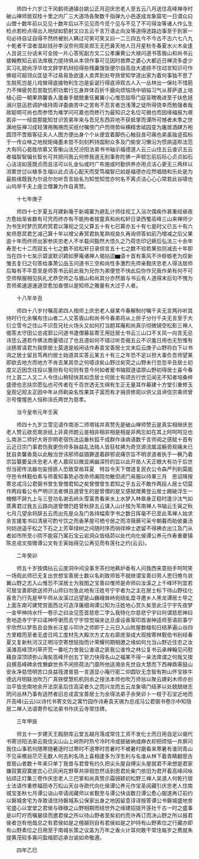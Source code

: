 <!-- { "loadSidebar": true } -->
　　师四十六岁江干风鹤师通镇台姚公正月迎庆忠老人至五云八月送住高峰禅寺时破山禅师居双桂十里之内厂三大道场各聚数千指弹九小邑遂成龙象窟宅一日谓众曰山僧十数年前以见见十数年后以不见见而今觅个见与不见了不可得汝等诸人作么生检点若检点得出入地狱如箭射又曰五云千言万语止向汝等道得途路边事至于到家一句必待自证自得不然终被别人瞒过可笑可笑又曰一二三四五今不今古不古六七八九十乾者干湿者湿赵钱孙李没奈何周吴郑王无巴鼻天地人日月星秋冬春夏水火木金逢人且说三分话未可全抛一片心答宪副方文二公孝廉黄公大禄问道书答眉山和尚书云接翰教知云岩法席极力提持俱从本领作事可见因时救弊之婆心大都近日禅流多虚少实习礼貌尚浮华攻文辞学机辩拾得些残羹馊饭便尔自高自大遏捺不住动言知识可作佛祖可超领众匡徒不过易易急欲逢人卖弄到处夸扬曾知学道出家为着何事独不思了生脱死岂是儿戏做得底接物利生岂是妄诞行得底谛观古人入一丛林出一保社不惜筋力不惮疲劳忍苦耽饥积功累行忘身弃体百折千磨向烦恼场中销镕习气从菩萨道上培植心田一朝果熟馨香入廛垂手兢兢重任翼翼小心惟恐屈辱门庭盲瞎晚进至于扶危拯溺兴慈运悲调护维持周详委曲苦中之苦有不忍言者岂浅薄之徒所得侥幸而勉强者哉故聪明可尚也而参悟为难学问可嘉也而修行为最知识之名位可据也而因缘福报为艰若非一一经尝那能知甘识苦弟年来与吾兄东西异地不获抵掌而谭所可憾者末季之世满地狂禅习成轻薄用贿赂而买纸付嘱傍门户而倚势纵横精舍祗园变为屠居酒肆方袍圆顶不啻贩客征夫人人图方便出身个个从便宜着脚伤心触目良可痛也弟虽独竖孤标于一传众咻之地规矩绳墨未尝不刻刻矜持国耐众多及门偷安习懒沿为惯病遥聆法范大有同心曷胜欣慕又答衡山法兄汾阳法弟书书轴示福德道人云三山住五云谁识五云者福智智偏长智长可共把问我云何修我道无别事弥陀佛一声顿忘前后际心贞贞如石心洁洁如莲既贞而且洁可以礼金仙或时广布施或时勤供养亦用贞洁心更无三两样以消累世愆以植多生福以此贞洁心配天而受笃福智已如是福德亦应然唱随和乐处是为最胜缘既我为尔说尔勿听吾言始名为知觉知觉亦何名不离贞洁心心心常若此谷啸也山呜举千夫上座立僧兼为作自真赞。

　　十七年庚子

　　师四十七岁夏五月建新庵于新城寨为避乱计师往视工入浴次偶疾作甚重经昼夜方愈始渐省数有可凭而终亦有不能拘者按童真和尚松轩日录西蜀高峰三山来禅师少为书生时梦历冥府冥君以簿视之见父算五十有七已算亦五十有七是时父已五十有六矣师恳冥君乞减己算十年以增父寿冥君执笔熟视良久再询师答如前乃增减之后父果逾十年而终师出家参庆忠老人不半载间豁然大悟久之乃荷忠印记厥后弘法三十余年寿至七十二而寂五十七之数不验松轩日录但言五十七之数不验若果验则减去十年即当在四十七矣示碧波默识颖如萝庵诸禅人偈拈逗▆语十首有乘风不许蜉蝣老为叹新雏去复归之句答给事萧公品玉问道书三空和尚性多激烈先师亲觐庆忠老人得法居师后每有不平意至是师答书云前此我为兄你为弟便觉不快此后你作兄我作弟有何不可空师惭服相见执礼尤恭空师之与眉山和尚其分亦然眉与书云有人道得末后句不愧为吾师弟速道速道空愈加奋恨以是知师之雅量有大过于人者。

　　十八年辛丑

　　师四十八岁付嘱高弟四人按师上庆忠老人昼某今春解制付嘱千夫无言两孙听其待时行化余嘱有住山者二人又答眉山和尚书今春弟将从上担子分付千夫无言至于大衍立雪令之住山不识吾兄社火场头又如何打当题耳庵和尚真示彻微镜空松影三禅人偈答太守田公总戎郭公问道书遣僧募盐寄王用廷居士书云三山口不关风一向言无忌讳恁么道若作佛法商量错过了也且道如何不错过听吾偈五云不识羞日用也无愁惟有淡肠胃请君为我瘳居士莫道是般闲话作寿袁宝善居士文末后云庚子山野将白下以书询之居士留且笃再约居士始道其实答云某五十有三之年恐不足以担大事负吾师望某即欲去地方而地方不肯去某其奈之何噫谅矣山野过矣究之山野未行忽忽辛丑居士初度又近因念往投以箑则有句句则有意今何如者爰书轴叙道谊原山野初得居士喜今春付上首二人又二人令住山稍轻快其如念居士何居士有颂古行世见闻无不知者培桑梓盛德也志扶宗愿弘也可传者在千百世透无生绵有生正无量耳作募建十方堂引重修玉皇观记观主正因中年从师剃染名性果其子富而有才捐资修观以供父且谛信宗乘师曾示号惺惺邑人恒称涂氏两世为慈孝。

　　当今皇帝元年壬寅

　　师四十九岁立雪见请作南浙二师塔铭并真赞先是破山禅师赞云是真实相继庆忠老人赞云欲觅南浙纸上非真师题云是相非相非相是相是非两忘如在其上阿呵呵见也么南浙二师好大哥宗明老宿伤法运垂秋狐干成群作诛病语数千言师阅之感赋十首有云近日宗门事君伤我更伤师多脉益乱法贱人皆狂杖拂为奇货源流属滥觞旁观痛未已犹自卖馨香竟以此触当世讳邪师益猖獗遂着辟邪说痛宗旨不明求道者执于一橛乃着宗旨纂要呈庆忠老人老人嘉叹曰微显阐幽深符的旨以此开凿人天正眼大有功于后世但当密传法器勿妄授匪人恐致穿凿耳夏　特旨令天下僧道复民衣公令森严列刹莫能守邑令林觐伯素与师善知事势必改命师阖院勿散但闭门易服以待果三月　恩诏降按寄总戎冯公君弼书曾生曾僧君知之矣曾僧曾生君知之乎五云不敢作两段人居士切莫作两段看公令严明识法者惧且道曾生的是曾僧的是又感赋赠黄登云居士踢破浮生一槐棚不辞九上与三登功名谢去岭头雪富贵看来水上水梦入林皋身正稳时逢沙汰气如蒸黄君过我五云路向道曾僧仍姓曾秋辞五云谋入山计按为苇南禅人书轴云壬寅之秋七月几望余将辞五云而出先是众及门各持幅索字书之数日挥毫不已至此苇禅人始求余言援笔书曰清泉可酌兮饮之而香茅屋可栖兮居之而凉薇蕨可采兮朝暮而助彼羹汤何妨逍遥乎松之下石之上芳草绿树之间随时序而徜徉绅士遮留不得拂衣出江及门从者如市所至小院不能容乃寓石宝云岩洞众皆结茆以处代向化侯谭公养元作寿重夔镇陈总戎文按赠谭公文有壬寅始得见公再见而有莲社之约(云云)。

　　二年癸卯

　　师五十岁按偶拈云云崖洞中间没事烹茶扫地爇炉香有人问我西来意拍手呵呵笑一场观此师已无复出世想宝善居士数以名刹致师皆不就继谓宝善曰劳人思归倦鸟敛翼山野之志入山惟恐不深居士为我图之宝善曰惟师是命师曰汝溪之上千峰环列宜若可居宝善即欲送师开山师曰勿急此地有汪姓号宁宇者为之主在居士标下待山野往化喜舍乃行先是甲午师从汝溪过远望是山巍峨耸峙宛结虬盘寻邀乡人黑龙谭居士导之上面东南可建梵宫面西北可造浮屠细询谭公知为汪姓地心赏久矣至此汪宁宇先夜梦一金甲神持水忏一卷示之曰汝见签首慈悲二字么我特化尔慈悲宁宇曰何谓慈悲神曰舍地造寺宁宇曰诺神呼谢而去宁宇惊觉端坐达旦虔设香案叩首谢神适师至语前事宁宇欣然以梦告且会族长汪星斗叩许之师即于上元日入山败屋数楹旬日结茅遍山谷四方里粮而至者无虚日鸠工度材先大殿次方丈左右廊庑渐成大观按寄林觐伯书别经春夏又复新秋河汉正明冯空寄想屈指而计荣耀何期相邀之缘如何允当山野近住忠之汝溪滩高峰顶刈草开荒一番吃力舍我公谁语之匪我公谁怜之林公复书云承禅翰见问慰藉良深顶颂弥山海矣高峰开创五丁钜力快得名山之福某不得一亲法席谓之何哉又按自撰高峰碑余性懒癖世务不闲担荷法门靡所他适溯余先世自大慧而下西禅鼎需鼓山安永净慈悟明苦口良益筏渡普慈一言道显小庵行密二仰圆钦无念智有荆山怀宝铁牛德远月明联池吹万广真铁壁慧机机则余之授法本师也吹万师翁以聚云建刹木师亦创治平皆忠南地余开法崇圣后住高梁者久之而兴龙而五云龙象填门结茅以处兢兢继志罔问丛林乃事有适然者旧总戎袁宝善居士为余得法弟子余癸卯卜一枝于石宝近地而开高峰(云云)以诗代书寄文佐之寓竹园作诗寿袁天锡为总戎冯公君弼书卷示中知隐居二禅人法语寄乔松法弟书作庆云寺常住碑。

　　三年甲辰

　　师五十一岁建天王殿厨库云堂五越月落成常住工资不发化士而日用自足以偈代书寄汾阳法弟云我住尖山山上岭热时热兮冷时冷或披破衲或麻衣却把烦恼一并屏问我住山事若何随寒随暑逐时过寒时不道寒时苦暑时不被暑时磨看来寒暑有谁同青山不见采樵翁茫茫无数人何去利名场上喜相逢多为浮生利与名谁从林下着青睛翻思古昔居山者数十年来只单丁我昔与君曾有约久把尖头屋自缚尖头屋就君不来想是君家嫌寂寞寂寞崖峦心已灰闲花野草共徘徊忽然话到思君处柴门依旧为君开着高峰间咏拈颂正灯集三卷作庆忠老人三巴掌和尚真赞示霜镜颖初松野三禅人吴道人何乾行居士法语作重修福田寺万松山天台寺疏代向化侯谭公养元作宝圣阅藏引庆忠老人住南城宝圣秋七月谭公诣山举请阅藏师以省觐至与谭公快谈数日谭公愈心服遂再订前约以磐城舍宅为寺敦请住持磐城系公保家出身之地因留意谆谆按答谭公书磐城盛地舍宅盛心以堂堂之君侯与碌碌之山野相期而结世外之缘建招提开莲社千古一时之盛事是以叮咛而嘱屡牍而邀君侯之所以待山野者至矣初约而许再订而决山野之所以报君侯者岂有他哉总之有君侯如是之檀越则自有君侯如是之护持有山野素位之行藏亦即有山野素位之日用至于南城长策之议盖为万年之香火计耳何敢干常住每岁之费就朱提黄茂较多寡问盈缩耶远承台谕如命敬遵。

　　四年乙巳

